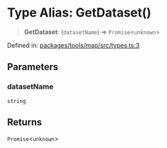 # Type Alias: GetDataset()

> **GetDataset**: (`datasetName`) => `Promise`\<`unknown`\>

Defined in: [packages/tools/map/src/types.ts:3](https://github.com/GeoDaCenter/openassistant/blob/bf312b357cb340f1f76fa8b62441fb39bcbce0ce/packages/tools/map/src/types.ts#L3)

## Parameters

### datasetName

`string`

## Returns

`Promise`\<`unknown`\>
